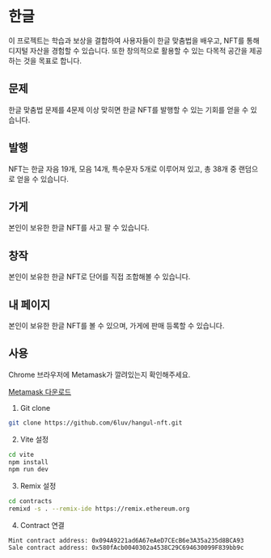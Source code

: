 # 한글

이 프로젝트는 학습과 보상을 결합하여 사용자들이 한글 맞춤법을 배우고, NFT를 통해 디지털 자산을 경험할 수 있습니다. 또한 창의적으로 활용할 수 있는 다목적 공간을 제공하는 것을 목표로 합니다.

## 문제

한글 맞춤법 문제를 4문제 이상 맞히면 한글 NFT를 발행할 수 있는 기회를 얻을 수 있습니다.

## 발행

NFT는 한글 자음 19개, 모음 14개, 특수문자 5개로 이루어져 있고, 총 38개 중 랜덤으로 얻을 수 있습니다.

## 가게

본인이 보유한 한글 NFT를 사고 팔 수 있습니다.

## 창작

본인이 보유한 한글 NFT로 단어를 직접 조합해볼 수 있습니다.

## 내 페이지

본인이 보유한 한글 NFT를 볼 수 있으며, 가게에 판매 등록할 수 있습니다.

## 사용

Chrome 브라우저에 Metamask가 깔려있는지 확인해주세요.

[Metamask 다운로드](https://metamask.io/download/)

1. Git clone

```bash
git clone https://github.com/6luv/hangul-nft.git
```

2. Vite 설정

```bash
cd vite
npm install
npm run dev
```

3. Remix 설정

```bash
cd contracts
remixd -s . --remix-ide https://remix.ethereum.org
```

4. Contract 연결

```
Mint contract address: 0x094A9221ad6A67eAeD7CEcB6e3A35a235d8BCA93
Sale contract address: 0x580fAcb0040302a4538C29C694630099F839bb9c
```
